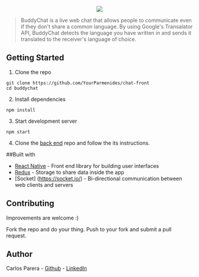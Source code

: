 <p align="center">
  <img src="https://imgur.com/cGJTKVb" />
</p>

>BuddyChat is a live web chat that allows people to communicate even if they don't share a common language. By using Google's Transalator API, BuddyChat detects the language you have written in and sends it translated to the receiver's language of choice.

## Getting Started

1. Clone the repo

```
git clone https://github.com/YourParmenides/chat-front
cd buddychat
```

2. Install dependencies

```
npm install
```

3. Start development server
```
npm start
```
4. Clone the <a href='https://github.com/YourParmenides/chat-back'>back end</a> repo and follow the its instructions.

##Built with

* [React Native](https://facebook.github.io/react-native) - Front end library for building user interfaces
* [Redux](https://redux.js.org) - Storage to share data inside the app
* [Socket] (https://socket.io/) - Bi-directional communication between web clients and servers

## Contributing

Improvements are welcome :)

Fork the repo and do your thing. Push to your fork and submit a pull request.


## Author

Carlos Parera - [Github](https://github.com/YourParmenides) - [LinkedIn](https://www.linkedin.com/in/carlos-parera-alvarez-844ba3123/)

<p align='center>[![forthebadge](https://forthebadge.com/images/badges/made-with-javascript.svg)](https://forthebadge.com)</p>
